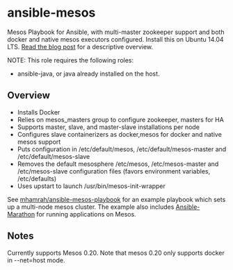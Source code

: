 ansible-mesos
=============

Mesos Playbook for Ansible, with multi-master zookeeper support and both docker and native mesos executors configured.  Install this on Ubuntu 14.04 LTS. [Read the blog post](http://blog.michaelhamrah.com/2014/06/setting-up-a-multi-node-mesos-cluster-running-docker-haproxy-and-marathon-with-ansible/) for a descriptive overview.

NOTE: This role requires the following roles:

  - ansible-java, or java already installed on the host.

## Overview

- Installs Docker
- Relies on mesos_masters group to configure zookeeper, masters for HA
- Supports master, slave, and master-slave installations per node
- Configures slave containerizers as docker,mesos for docker and native mesos support
- Puts configuration in /etc/default/mesos, /etc/default/mesos-master and /etc/default/mesos-slave
- Removes the default mesosphere /etc/mesos, /etc/mesos-master and /etc/mesos-slave configuration files (favors environment variables, /etc/defaults)
- Uses upstart to launch /usr/bin/mesos-init-wrapper

See [mhamrah/ansible-mesos-playbook](https://github.com/mhamrah/ansible-mesos-playbook) for an example playbook which sets up a multi-node mesos cluster. The example also includes [Ansible-Marathon](https://github.com/mhamrah/ansible-marathon) for running applications on Mesos.

## Notes

Currently supports Mesos 0.20. Note that mesos 0.20 only supports docker in --net=host mode.
